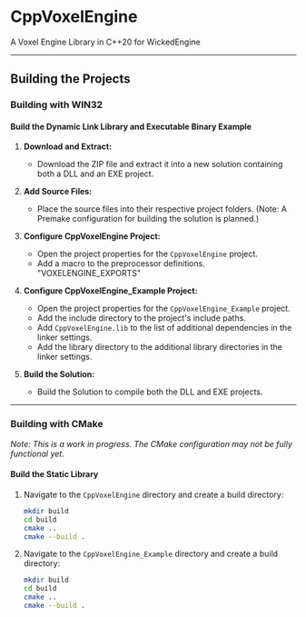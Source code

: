 # CppVoxelEngine
A Voxel Engine Library in C++20 for WickedEngine

---

## Building the Projects

### Building with WIN32

#### Build the Dynamic Link Library and Executable Binary Example

1. **Download and Extract:**
   - Download the ZIP file and extract it into a new solution containing both a DLL and an EXE project.

2. **Add Source Files:**
   - Place the source files into their respective project folders. (Note: A Premake configuration for building the solution is planned.)

3. **Configure CppVoxelEngine Project:**
   - Open the project properties for the `CppVoxelEngine` project.
   - Add a macro to the preprocessor definitions. "VOXELENGINE_EXPORTS"

4. **Configure CppVoxelEngine_Example Project:**
   - Open the project properties for the `CppVoxelEngine_Example` project.
   - Add the include directory to the project's include paths.
   - Add `CppVoxelEngine.lib` to the list of additional dependencies in the linker settings.
   - Add the library directory to the additional library directories in the linker settings.

5. **Build the Solution:**
   - Build the Solution to compile both the DLL and EXE projects.


---

### Building with CMake

*Note: This is a work in progress. The CMake configuration may not be fully functional yet.*

#### Build the Static Library

1. Navigate to the `CppVoxelEngine` directory and create a build directory:

   ```bash
   mkdir build
   cd build
   cmake ..
   cmake --build .

2. Navigate to the `CppVoxelEngine_Example` directory and create a build directory:

   ```bash
   mkdir build
   cd build
   cmake ..
   cmake --build .

